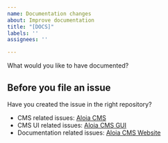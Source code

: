 ```yaml
---
name: Documentation changes
about: Improve documentation
title: "[DOCS]"
labels: ''
assignees: ''

---
```


What would you like to have documented?

## Before you file an issue

Have you created the issue in the right repository?
- CMS related issues: [Aloia CMS](https://github.com/roelofjan-elsinga/aloia-cms)
- CMS UI related issues: [Aloia CMS GUI](https://github.com/roelofjan-elsinga/aloia-cms-gui)
- Documentation related issues: [Aloia CMS Website](https://github.com/roelofjan-elsinga/aloia-cms-website)
